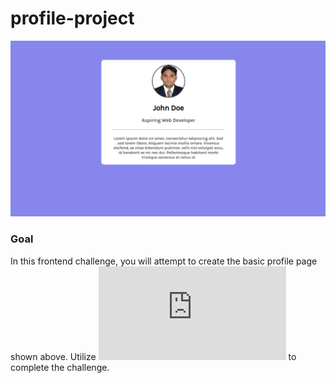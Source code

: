 # profile-project

![Basic profile](https://github.com/WVHS-Webdev/profile-project/blob/main/screenshot.png)

### Goal
In this frontend challenge, you will attempt to create the basic profile page shown above. Utilize ![style-guide.md](https://github.com/WVHS-Webdev/profile-project/blob/main/style-guide.md) to complete the challenge.